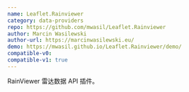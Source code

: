 ```yaml
---
name: Leaflet.Rainviewer
category: data-providers
repo: https://github.com/mwasil/Leaflet.Rainviewer
author: Marcin Wasilewski
author-url: https://marcinwasilewski.eu/
demo: https://mwasil.github.io/Leaflet.Rainviewer/demo/
compatible-v0:
compatible-v1: true
---
```


RainViewer 雷达数据 API 插件。
